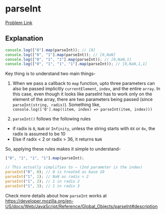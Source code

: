 # parseInt

[Problem Link](https://bigfrontend.dev/quiz/parseInt)

## Explanation

```js
console.log(["0"].map(parseInt)); // [0]
console.log(["0", "1"].map(parseInt)); // [0,NaN]
console.log(["0", "1", "1"].map(parseInt)); // [0,NaN,1]
console.log(["0", "1", "1", "1"].map(parseInt)); // [0,NaN,1,1]
```

Key thing is to understand two main things-

1. When we pass a callback to `map` function, upto three parameters can also be passed implicitly `currentElement`, `index`, and the entire `array`. In this case, even though it looks like parseInt has to work only on the element of the array, there are two parameters being passed (since `parseInt(string, radix)`). Something like, `console.log(['0'].map((item, index) => parseInt(item, index)))`

2. `parseInt()` follows the following rules

- if radix is `0`, `NaN` or `Infinity`, unless the string starts with `0X` or `0x`, the radix is assumed to be 10
- Else if radix < 2 or radix > 36, it returns `NaN`

So, applying these rules makes it simple to understand-

```js
["0", "1", "1", "1"].map(parseInt);

// This actually simplifies to — (2nd parameter is the index)
parseInt("0", 0); // 0 is treated as base 10
parseInt("1", 1); // NaN as radix < 2
parseInt("1", 2); // 1 in radix 2
parseInt("1", 3); // 1 in radix 3
```

Check more details about how `parseInt` works at https://developer.mozilla.org/en-US/docs/Web/JavaScript/Reference/Global_Objects/parseInt#description
